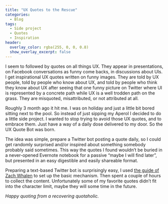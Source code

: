 ```yaml
---
title: "UX Quotes to the Rescue"
categories:
  - Blog
tags:
  - Side project
  - Quotes
  - Inspiration
header:
  overlay_color: rgba(255, 0, 0, 0.8)
  show_overlay_excerpt: false
---
```


I seem to followed by quotes on all things UX. They appear in presentations, on Facebook conversations as funny come backs, in discussions about UIs. I get inspirational UX quotes written on funny images. They are told by UX people, told by people who know about UX, and told by people who think they know about UX after seeing that one funny picture on Twitter where UI is represented by a concrete path while UX is a well trodden path on the grass. They are misquoted, misattributed, or not attributed at all.

Roughly 3 month ago it hit me. I was on holiday and just a little bit bored sitting next to the pool. So instead of just sipping my Aperol I decided to do a little side project. I wanted to stop trying to avoid those UX quotes, and to embrace them. Just have a way of a daily dose delivered to my door. So the UX Quote Bot was born.

The idea was simple, prepare a Twitter bot posting a quote daily, so I could get randomly surprised and/or inspired about something somebody probably said sometimes. This way the quotes I found wouldn’t be buried in a never-opened Evernote notebook for a passive “maybe I will find later”, but presented in an easy digestible and easily shareable format.

Preparing a text-based Twitter bot is surprisingly easy, I used [the guide of Zach Whalen](http://www.zachwhalen.net/posts/how-to-make-a-twitter-bot-with-google-spreadsheets-version-04/) to set up the basic mechanism. Then spent a couple of hours to collect the content. Unfortunately some of my favorite quotes didn’t fit into the character limit, maybe they will some time in the future.

*Happy quoting from a recovering quotaholic.*
